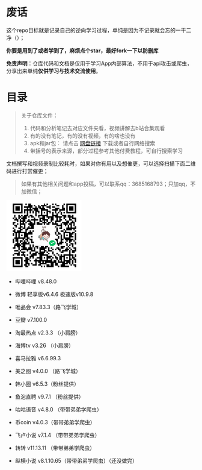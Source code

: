 # 废话

这个repo目标就是记录自己的逆向学习过程，单纯是因为不记录就会忘的一干二净（）；

**你要是用到了或者学到了，麻烦点个star，最好fork一下以防删库**

**免责声明**：仓库代码和文档是仅用于学习App内部算法，不用于api攻击或爬虫，分享出来单纯**仅供学习与技术交流使用**。



# 目录

>关于仓库文件：
>
>1. 代码和分析笔记去对应文件夹看，视频讲解去b站合集观看
>2. 有的没有笔记，有的没有视频，有的啥也没有
>3. apk和jar包： 请点击 [网盘链接](https://pan.baidu.com/s/1f28fv9A39LruaMg4wx4QYA?pwd=uxw2) 下载或者自行网络搜索
>4. 带括号的表示来源，部分过程参考其他付费教程，可自行搜索学习

文档撰写和视频录制比较耗时，如果对你有用以及想催更，可以选择扫描下面二维码进行打赏催更；

> 如果有其他相关问题和app投稿，可以联系qq：3685168793；只加qq，不加微信；

<div><img src="assets/1750174477786.png" width="200">
</div>

- 哔哩哔哩 v8.48.0
- 微博  轻享版v6.4.6  极速版v10.9.8
- 唯品会   v7.83.3（路飞学城）


- 豆瓣 v7.100.0


- 淘最热点 v2.3.3 （小肩膀）
  
- 海博tv v3.26 （小肩膀）

- 喜马拉雅 v6.6.99.3
  
- 美之图 v4.0.0 （路飞学城）


- 韩小圈 v6.5.3（粉丝提供）
- 鱼泡直聘 v9.7.1 （粉丝提供）
- 咕咕语音 v4.8.0  （带带弟弟学爬虫）
- 币coin v4.0.3（带带弟弟学爬虫）
- 飞卢小说 v7.1.4 （带带弟弟学爬虫）
- 转转 v11.13.11 （带带弟弟学爬虫）
- 纵横小说 v8.1.10.65（带带弟弟学爬虫）（还没做完）
